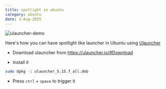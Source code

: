 ```yaml
---
title: spotlight in ubuntu
category: ubuntu
date: 3-Aug-2025
---
```


<img class="dev-tip-img" src="https://res.cloudinary.com/akulsrivastavadotcom/image/upload/v1754157281/content/devtips/ubuntu/spotlight-in-ubuntu/ulauncher-demo.gif" alt="ulauncher-demo">

<br />

Here's how you can have spotlight like launcher in Ubuntu using <a href="https://ulauncher.io/" target="_blank">Ulauncher</a>

- Download ulauncher from <a target="_blank" href="https://ulauncher.io/#Download">https://ulauncher.io/#Download</a>

- Install it

```bash
sudo dpkg -i ulauncher_5.15.7_all.deb
```

- Press `ctrl` + `space` to trigger it
